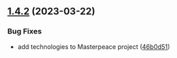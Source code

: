 ## [1.4.2](https://github.com/yuliankarapetkov/personal-website/compare/v1.4.1...v1.4.2) (2023-03-22)


### Bug Fixes

* add technologies to Masterpeace project ([46b0d51](https://github.com/yuliankarapetkov/personal-website/commit/46b0d51795e29a90cb2cdc4d45b3262760d939dc))
